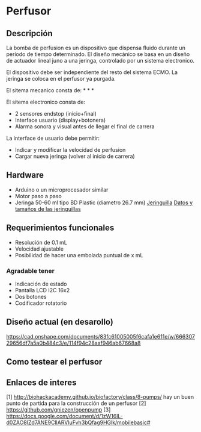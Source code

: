 # Perfusor #

## Descripción ##
La bomba de perfusion es un dispositivo que dispensa fluido durante un período de tiempo determinado.
El diseño mecánico se basa en un diseño de actuador lineal juno a una jeringa, controlado por un sistema electronico.


El dispositivo debe ser independiente del resto del sistema ECMO.
La jeringa se coloca en el perfusor ya purgada.

El sitema mecanico consta de:
* 
* 
* 

El sitema electronico consta de:
* 2 sensores endstop (inicio+final)
* Interface usuario (display+botonera)
* Alarma sonora y visual antes de llegar el final de carrera

La interface de usuario debe permitir:
* Indicar y modificar la velocidad de perfusion
* Cargar nueva jeringa (volver al inicio de carrera)

 
## Hardware ##
* Arduino o un microprocesador similar
* Motor paso a paso
* Jeringa 50-60 ml tipo BD Plastic (diametro 26.7 mm)
[Jeringuilla](https://gitlab.com/coronavirusmakers/ecmo/-/raw/master/images/jeringuilla.jpeg "Jeringuilla de 50-60ml")
[Datos y tamaños de las jeringuillas](https://gitlab.com/coronavirusmakers/ecmo/-/raw/master/files/Syringe-Selection-Guide.pdf "Datos de las jeringuillas")

## Requerimientos funcionales ##
* Resolución de 0.1 mL
* Velocidad ajustable
* Posibilidad de hacer una embolada puntual de x mL

### Agradable tener ###
* Indicación de estado
* Pantalla LCD I2C 16x2
* Dos botones
* Codificador rotatorio

## Diseño actual (en desarollo) ##

https://cad.onshape.com/documents/83fc61005005f6cafa1e611e/w/66630729656df7a5a0b484c3/e/114f94c28aaf946ab67668a8

## Como testear el perfusor

## Enlaces de interes ##
[1] http://biohackacademy.github.io/biofactory/class/8-pumps/ hay un buen punto de partida para la construcción de un perfusor
[2] https://github.com/gniezen/openpump
[3] https://docs.google.com/document/d/1zW16lL-d0ZAO8lZd7ANE9CllARVIuFvh3bQfag9HGlk/mobilebasic#
